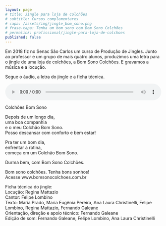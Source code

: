 ```yaml
---
layout: page
# title: Jingle para loja de colchões
# subtitle: Cursos complementares
# capa: /assets/img/jingle_bom_sono.png
# frase-capa: Tenha um bom sono com Bom Sono Colchões
# permalink: profissional/jingle-para-loja-de-colchoes
published: false
---
```



Em 2018 fiz no Senac São Carlos um curso de Produção de Jingles. Junto ao professor e um grupo de mais quatro alunos, produzimos uma letra para o jingle de uma loja de colchões, a Bom Sono Colchões. E gravamos a música e a locução.

Segue o áudio, a letra do jingle e a ficha técnica.

<audio ref='Bom Sono' controls src="https://github.com/ReMattazio/remattazio.github.io/blob/master/assets/mids/colch%C3%B5es_bom_sonhos_jingle.mp3?raw=true" style="width:100%; border-radius: 2rem;">Desculpe, seu navegador não suporta audio.</audio>

Colchões Bom Sono

Depois de um longo dia,  
uma boa companhia  
e o meu Colchão Bom Sono.  
Posso descansar com conforto e bem estar!  

Pra ter um bom dia,  
enfrentar a rotina,  
começa em um Colchão Bom Sono.

Durma bem, com Bom Sono Colchões.

Bom sono colchões. Tenha bons sonhos!  
Acesse www<span>.</span>bomsonocolchoes<span>.</span>com<span>.</span>br

Ficha técnica do jingle:  
Locução: Regina Mattazio  
Cantor: Felipe Lombino  
Texto: Maria Prado, Maria Eugênia Pereira, Ana Laura Christinelli, Felipe Lombino, Regina Mattazio, Fernando Galeane  
Orientação, direção e apoio técnico: Fernando Galeane  
Edição de som: Fernando Galeane, Felipe Lombino, Ana Laura Christinelli
